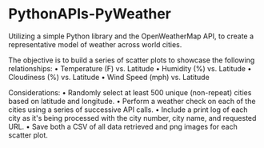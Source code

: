 # PythonAPIs-PyWeather
Utilizing a simple Python library and the OpenWeatherMap API, to create a representative model of weather across world cities. 

The objective is to build a series of scatter plots to showcase the following relationships: 
•	Temperature (F) vs. Latitude 
•	Humidity (%) vs. Latitude 
•	Cloudiness (%) vs. Latitude 
•	Wind Speed (mph) vs. Latitude 

Considerations: 
•	Randomly select at least 500 unique (non-repeat) cities based on latitude and longitude. 
•	Perform a weather check on each of the cities using a series of successive API calls.
•	Include a print log of each city as it's being processed with the city number, city name, and requested URL. 
•	Save both a CSV of all data retrieved and png images for each scatter plot. 

